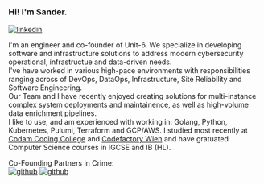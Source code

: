 ### Hi! I'm Sander. 
[![linkedin](https://img.shields.io/badge/-@sander_verheijen-313131?style=flat-square&labelColor=313131&logo=LinkedIn&logoColor=white&color=313131)](https://www.linkedin.com/in/sander-verheijen-b7a1651a5/)

I'm an engineer and co-founder of Unit-6.
We specialize in developing software and infrastructure solutions to address modern cybersecurity operational, infrastructue and data-driven needs.<br>
I've have worked in various high-pace environments with responsibilities ranging across of DevOps, DataOps, Infrastructure, Site Reliability and Software Engineering.<br>
Our Team and I have recently enjoyed creating solutions for multi-instance complex system deployments and maintainence, as well as high-volume data enrichment pipelines.<br>
I like to use, and am experienced with working in: Golang, Python, Kubernetes, Pulumi, Terraform and GCP/AWS.
I studied most recently at [Codam Coding College](https://www.codam.nl) and [Codefactory Wien](https://codefactory.wien/en/home-en/) and have gratuated Computer Science courses in IGCSE and IB (HL).<br>

Co-Founding Partners in Crime:<br>
[![github](https://img.shields.io/badge/-@GhostOnTheFiber-313131?style=flat-square&labelColor=313131&logo=github&logoColor=white&color=313131)](https://github.com/GhostOnTheFiber)
[![github](https://img.shields.io/badge/-@potatokuka-313131?style=flat-square&labelColor=313131&logo=github&logoColor=white&color=313131)](https://github.com/potatokuka/)
